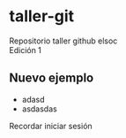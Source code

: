 # taller-git
Repositorio taller github elsoc   
Edición 1  


## Nuevo ejemplo  
* adasd  
* asdasdas   


Recordar iniciar sesión  
